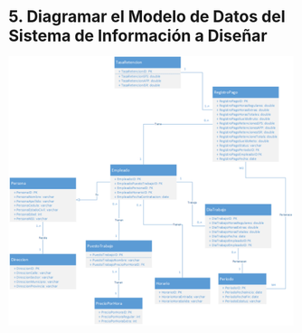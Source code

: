 # 5. Diagramar el Modelo de Datos del Sistema de Información a Diseñar
![Modelo de Datos](./imgs/v2.2_modelo_datos.png)